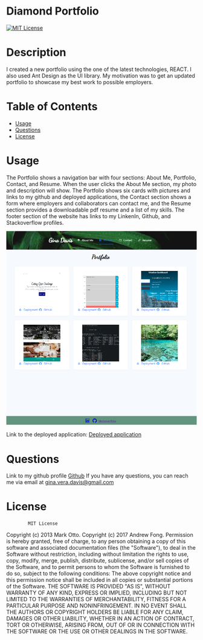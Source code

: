 # Diamond Portfolio
[![MIT License](https://img.shields.io/badge/-MIT%20License-brightgreen)](https://www.mit.edu/~amini/LICENSE.md)

# Description

I created a new portfolio using the one of the latest technologies, REACT. I also used Ant Design as the UI library. My motivation was to get an updated portfolio to showcase my best work to possible employers.



# Table of Contents

- [Usage](#usage)
- [Questions](#questions)
- [License](#license)



# Usage

The Portfolio shows a navigation bar with four sections: About Me, Portfolio, Contact, and Resume. When the user clicks the About Me section, my photo and description will show. The Portfolio shows six cards with pictures and links to my github and deployed applications, the Contact section shows a form where employers and collaborators can contact me, and the Resume section provides a downloadable pdf resume and a list of my skills. The footer section of the website has links to my LinkenIn, Github, and Stackoverflow profiles. 

![alt text](/src/images/readme.png)

Link to the deployed application: [Deployed application](https://ginitadavis.github.io/platinum-portfolio/)



# Questions
Link to my github profile [Github](https://github.com/ginitadavis/)
If you have any questions, you can reach me via email at gina.vera.davis@gmail.com



# License
            
            MIT License

Copyright (c) 2013 Mark Otto.
Copyright (c) 2017 Andrew Fong.
Permission is hereby granted, free of charge, to any person obtaining a copy of this software and associated documentation files (the "Software"), to deal in the Software without restriction, including without limitation the rights to use, copy, modify, merge, publish, distribute, sublicense, and/or sell copies of the Software, and to permit persons to whom the Software is furnished to do so, subject to the following conditions:
The above copyright notice and this permission notice shall be included in all copies or substantial portions of the Software.
THE SOFTWARE IS PROVIDED "AS IS", WITHOUT WARRANTY OF ANY KIND, EXPRESS OR IMPLIED, INCLUDING BUT NOT LIMITED TO THE WARRANTIES OF MERCHANTABILITY, FITNESS FOR A PARTICULAR PURPOSE AND NONINFRINGEMENT. IN NO EVENT SHALL THE AUTHORS OR COPYRIGHT HOLDERS BE LIABLE FOR ANY CLAIM, DAMAGES OR OTHER LIABILITY, WHETHER IN AN ACTION OF CONTRACT, TORT OR OTHERWISE, ARISING FROM, OUT OF OR IN CONNECTION WITH THE SOFTWARE OR THE USE OR OTHER DEALINGS IN THE SOFTWARE.
